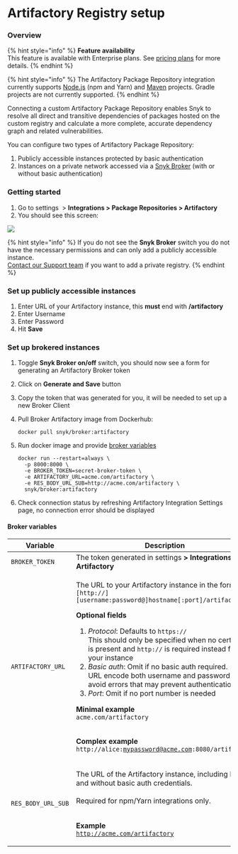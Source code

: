 # Artifactory Registry setup

### **Overview**

{% hint style="info" %}
**Feature availability**\
This feature is available with Enterprise plans. See [pricing plans](https://snyk.io/plans/) for more details.
{% endhint %}

{% hint style="info" %}
The Artifactory Package Repository integration currently supports [Node.js](../../products/snyk-open-source/language-and-package-manager-support/snyk-for-javascript/) (npm and Yarn) and [Maven](../../products/snyk-open-source/language-and-package-manager-support/snyk-for-java-gradle-maven.md) projects. Gradle projects are not currently supported.
{% endhint %}

Connecting a custom Artifactory Package Repository enables Snyk to resolve all direct and transitive dependencies of packages hosted on the custom registry and calculate a more complete, accurate dependency graph and related vulnerabilities.

You can configure two types of Artifactory Package Repository:

1. Publicly accessible instances protected by basic authentication
2. Instances on a private network accessed via a [Snyk Broker](../snyk-broker/broker-introduction.md) (with or without basic authentication)

### Getting started

1. Go to settings <img src="../../.gitbook/assets/cog_icon.png" alt="" data-size="line"> > **Integrations > Package Repositories > Artifactory**
2. You should see this screen:

![](../../.gitbook/assets/screenshot\_2020-04-17\_at\_14.38.12.png)

{% hint style="info" %}
If you do not see the **Snyk Broker** switch you do not have the necessary permissions and can only add a publicly accessible instance.\
[Contact our Support team](https://support.snyk.io/hc/en-us/requests/new) if you want to add a private registry.
{% endhint %}

### Set up publicly accessible instances

1. Enter URL of your Artifactory instance, this **must** end with **/artifactory**
2. Enter Username
3. Enter Password
4. Hit **Save**

### Set up brokered instances

1. Toggle **Snyk Broker on/off** switch, you should now see a form for generating an Artifactory Broker token
2. Click on **Generate and Save** button
3. Copy the token that was generated for you, it will be needed to set up a new Broker Client
4.  Pull Broker Artifactory image from Dockerhub:

    ```
    docker pull snyk/broker:artifactory
    ```
5.  Run docker image and provide [broker variables](artifactory-registry-setup.md#broker-variables)

    ```
    docker run --restart=always \
      -p 8000:8000 \
      -e BROKER_TOKEN=secret-broker-token \
      -e ARTIFACTORY_URL=acme.com/artifactory \
      -e RES_BODY_URL_SUB=http://acme.com/artifactory \ 
      snyk/broker:artifactory
    ```
6. Check connection status by refreshing Artifactory Integration Settings page, no connection error should be displayed

#### Broker variables

| Variable           | Description                                                                                                                                                                                                                                                                                                                                                                                                                                                                                                                                                                                                                                                                                                                                                                                  |
| ------------------ | -------------------------------------------------------------------------------------------------------------------------------------------------------------------------------------------------------------------------------------------------------------------------------------------------------------------------------------------------------------------------------------------------------------------------------------------------------------------------------------------------------------------------------------------------------------------------------------------------------------------------------------------------------------------------------------------------------------------------------------------------------------------------------------------- |
| `BROKER_TOKEN`     | The token generated in settings <img src="../../.gitbook/assets/cog_icon.png" alt="" data-size="line">**> Integrations > Artifactory**                                                                                                                                                                                                                                                                                                                                                                                                                                                                                                                                                                                                                                                       |
| `ARTIFACTORY_URL`  | <p>The URL to your Artifactory instance in the format:<br><code>[http://][username:password@]hostname[:port]/artifactory</code></p><p><strong>Optional fields</strong></p><ol><li><em>Protocol</em>: Defaults to <code>https://</code><br>This should only be specified when no certificate is present and <code>http://</code> is required instead for your instance</li><li><em>Basic auth</em>: Omit if no basic auth required.<br>URL encode both username and password info to avoid errors that may prevent authentication.</li><li><em>Port</em>: Omit if no port number is needed</li></ol><p><strong>Minimal example</strong><br><code>acme.com/artifactory</code></p><p><br><strong>Complex example</strong><br><code>http://alice:mypassword@acme.com:8080/artifactory</code></p> |
| `RES_BODY_URL_SUB` | <p>The URL of the Artifactory instance, including http:// and without basic auth credentials.<br><br>Required for npm/Yarn integrations only.</p><p><br><strong>Example</strong><br><code>http://acme.com/artifactory</code></p>                                                                                                                                                                                                                                                                                                                                                                                                                                                                                                                                                             |
